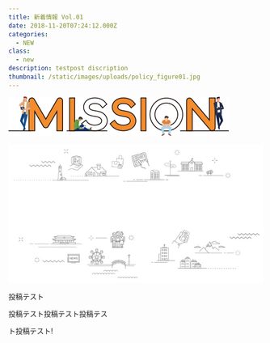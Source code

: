```yaml
---
title: 新着情報 Vol.01
date: 2018-11-20T07:24:12.000Z
categories:
  - NEW
class:
  - new
description: testpost discription
thumbnail: /static/images/uploads/policy_figure01.jpg
---
```

![undefined](/static/images/uploads/mission_logo.png)

![undefined](/static/images/uploads/home_kv_bg.jpg)

投稿テスト

投稿テスト投稿テスト投稿テス

ト投稿テスト!




